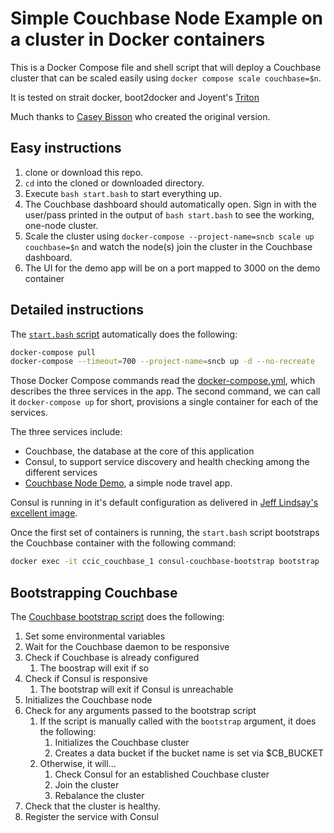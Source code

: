 # Simple Couchbase Node Example on a cluster in Docker containers

This is a Docker Compose file and shell script that will deploy a Couchbase cluster that can be scaled easily using `docker compose scale couchbase=$n`.

It is tested on strait docker, boot2docker and Joyent's [Triton](https://www.joyent.com/blog/understanding-triton-containers)

Much thanks to [Casey Bisson](https://github.com/misterbisson) who created the original version.

## Easy instructions

1. clone or download this repo.
1. `cd` into the cloned or downloaded directory.
1. Execute `bash start.bash` to start everything up.
1. The Couchbase dashboard should automatically open. Sign in with the user/pass printed in the output of `bash start.bash` to see the working, one-node cluster.
1. Scale the cluster using `docker-compose --project-name=sncb scale up couchbase=$n` and watch the node(s) join the cluster in the Couchbase dashboard.
1. The UI for the demo app will be on a port mapped to 3000 on the demo container


## Detailed instructions

The [`start.bash` script](https://raw.githubusercontent.com/corbinu/docker-demos/master/simple-couchbase/start.sh) automatically does the following:

```bash
docker-compose pull
docker-compose --timeout=700 --project-name=sncb up -d --no-recreate
```

Those Docker Compose commands read the [docker-compose.yml](https://raw.githubusercontent.com/corbinu/docker-demos/master/simple-couchbase/docker-compose.yml), which describes the three services in the app. The second command, we can call it `docker-compose up` for short, provisions a single container for each of the services.

The three services include:

- Couchbase, the database at the core of this application
- Consul, to support service discovery and health checking among the different services
- [Couchbase Node Demo](https://github.com/corbinu/consul-node-demo), a simple node travel app.

Consul is running in it's default configuration as delivered in [Jeff Lindsay's excellent image](https://registry.hub.docker.com/u/progrium/consul/).

Once the first set of containers is running, the `start.bash` script bootstraps the Couchbase container with the following command:

```bash
docker exec -it ccic_couchbase_1 consul-couchbase-bootstrap bootstrap
```

## Bootstrapping Couchbase

The [Couchbase bootstrap script](https://raw.githubusercontent.com/corbinu/consul-couchbase/master/bin/consul-couchbase-bootstrap) does the following:

1. Set some environmental variables
1. Wait for the Couchbase daemon to be responsive
1. Check if Couchbase is already configured
    1. The boostrap will exit if so
1. Check if Consul is responsive
    1. The bootstrap will exit if Consul is unreachable
1. Initializes the Couchbase node
1. Check for any arguments passed to the bootstrap script
    1. If the script is manually called with the `bootstrap` argument, it does the following:
        1. Initializes the Couchbase cluster
        1. Creates a data bucket if the bucket name is set via $CB_BUCKET
    1. Otherwise, it will...
        1. Check Consul for an established Couchbase cluster
        1. Join the cluster
        1. Rebalance the cluster
1. Check that the cluster is healthy.
1. Register the service with Consul
